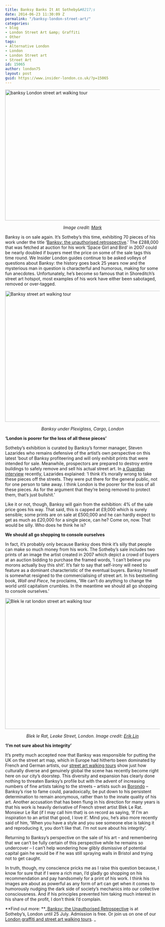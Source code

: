 ```yaml
---
title: Banksy Banks It At Sotheby&#8217;s
date: 2014-06-23 11:30:09 Z
permalink: "/banksy-london-street-art/"
categories:
- blog
- London Street Art &amp; Graffiti
- Other
tags:
- Alternative London
- London
- London Street art
- Street Art
id: 15065
author: london75
layout: post
guid: https://www.insider-london.co.uk/?p=15065
---
```


[<img class="size-full wp-image-15073 aligncenter" src="/wp-content/uploads/2014/06/banksy-street-art-london.jpg" alt="banksy London street art walking tour" width="569" height="427" />](/wp-content/uploads/2014/06/banksy-street-art-london.jpg)

<p style="text-align: center;">
  <em>Image credit: <a href="https://www.flickr.com/photos/zerocrop/4842151604" target="_blank">Mark</a></em>
</p>

Banksy is on sale again. It’s Sotheby’s this time, exhibiting 70 pieces of his work under the title ‘<a href="http://www.sothebys.com/en/auctions/2014/banksy-steve-lazarides-ls1403.html" target="_blank">Banksy: the unauthorised retrospective</a>.’ The £288,000 that was fetched at auction for his work &#8216;Space Girl and Bird&#8217; in 2007 could be nearly doubled if buyers meet the price on some of the sale tags this time round. We Insider London guides continue to be asked volleys of questions about Banksy: the history goes back 25 years now and the mysterious man in question is characterful and humorous, making for some fun anecdotes. Unfortunately, he’s become so famous that in Shoreditch&#8217;s street art hotspot, most examples of his work have either been sabotaged, removed or over-tagged.

[<img class="size-full wp-image-15080 aligncenter" src="/wp-content/uploads/2014/06/banksy-cargo.jpg" alt="Banksy street art walking tour" width="569" height="427" />](/wp-content/uploads/2014/06/banksy-cargo.jpg)

<p style="text-align: center;">
  <em>Banksy under Plexiglass, Cargo, London</em>
</p>

**&#8216;London is poorer for the loss of all these pieces&#8217;**

Sotheby’s exhibition is curated by Banksy’s former manager, Steven Lazarides who remains defensive of the artist’s own perspective on this latest &#8217;bout of Banksy profiteering and will only exhibit prints that were intended for sale. Meanwhile, prospectors are prepared to destroy entire buildings to safely remove and sell his actual street art. In <a href="http://www.theguardian.com/artanddesign/2014/jun/06/sothebys-banksy-artist-exhibition-street-art" target="_blank">a Guardian interview</a> recently, Lazarides explained: &#8216;I think it&#8217;s morally wrong to take these pieces off the streets. They were put there for the general public, not for one person to take away. I think London is the poorer for the loss of all these pieces. As for the argument that they&#8217;re being removed to protect them, that&#8217;s just bullshit.&#8217;

Like it or not, though, Banksy will gain from the exhibition: 4% of the sale price goes his way. That said, this is capped at £9,000 which is surely sensible; some prints are on sale at £500,000 and he can hardly expect to get as much as £20,000 for a single piece, can he? Come on, now. That would be silly. Who does he think he is?

**We should all go shopping to console ourselves**

In fact, it’s probably only because Banksy does think it’s silly that people can make so much money from his work. The Sotheby’s sale includes two prints of an image the artist created in 2007 which depict a crowd of buyers at an auction bidding to purchase the framed words, &#8216;I can’t believe you morons actually buy this shit&#8217;. It’s fair to say that self-irony will need to feature as a dominant characteristic of the eventual buyers. Banksy himself is somewhat resigned to the commercialising of street art. In his bestselling book, _Wall and Piece_, he proclaims, &#8216;We can’t do anything to change the world until capitalism crumbles. In the meantime we should all go shopping to console ourselves.&#8217;

[<img class="size-full wp-image-15081 aligncenter" src="/wp-content/uploads/2014/06/blek-le-rat-London.jpg" alt="Blek le rat london street art walking tour" width="569" height="427" />](/wp-content/uploads/2014/06/blek-le-rat-London.jpg)

<p style="text-align: center;">
  <em>Blek le Rat, Leake Street, London. Image credit: <a href="http://www.flickr.com/photos/79253201@N00/2478864949" target="_blank">Erik Lin</a></em>
</p>

**&#8216;I&#8217;m not sure about his integrity&#8217;**

It’s pretty much accepted now that Banksy was responsible for putting the UK on the street art map, which in Europe had hitherto been dominated by French and German artists, our <a href="https://www.insider-london.co.uk/london-graffiti-artists-walking-tours/" target="_blank">street art walking tours</a> show just how culturally diverse and genuinely global the scene has recently become right here on our city’s doorstep. This diversity and expansion has clearly done nothing to threaten Banksy’s profile but with the advent of increasing numbers of fine artists taking to the streets &#8211; artists such as <a href="/the-many-forms-of-street-art/" target="_blank">Borondo</a> &#8211; Banksy’s rise to fame could, paradoxically, be put down to his persistent determination to remain anonymous, rather than to the innate quality of his art. Another accusation that has been flung in his direction for many years is that his work is heavily derivative of French street artist Blek Le Rat. Monsieur Le Rat (if I may call him that) is on record as saying, &#8216;If I’m an inspiration to an artist that good, I love it&#8217;. Mind you, he’s also more recently said of him, &#8216;When you have a style and you see someone else is taking it and reproducing it, you don&#8217;t like that. I&#8217;m not sure about his integrity&#8217;.

Returning to Banksy’s perspective on the sale of his art &#8211; and remembering that we can’t be fully certain of this perspective while he remains so undercover &#8211; I can’t help wondering how glibly dismissive of potential capital gain he would be if he was still spraying walls in Bristol and trying not to get caught.

In truth, though, my conscience pricks me as I raise this question because, I know for sure that if I were a rich man, I’d gladly go shopping on his recommendation and pay handsomely for a print of his work. I think his images are about as powerful as any form of art can get when it comes to humorously nudging the dark side of society’s mechanics into our collective consciousness. And if his principles prevented him taking much interest in his share of the profit, I don’t think I’d complain.

**Find out more: **_<a href="http://www.sothebys.com/en/auctions/2014/banksy-steve-lazarides-ls1403.html" target="_blank">Banksy: the Unauthorised Retrospective</a> is at Sotheby&#8217;s, London until 25 July. Admission is free. Or join us on one of our <a href="https://www.insider-london.co.uk/london-graffiti-artists-walking-tours/" target="_blank">London graffiti and street art walking tours</a>. _